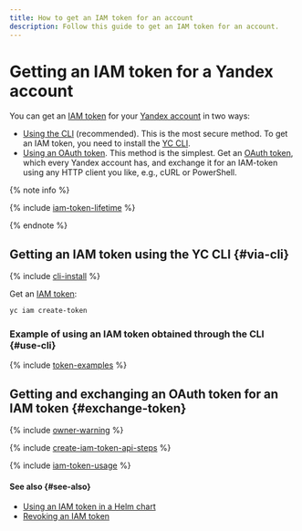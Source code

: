 ```yaml
---
title: How to get an IAM token for an account
description: Follow this guide to get an IAM token for an account.
---
```



# Getting an IAM token for a Yandex account

You can get an [IAM token](../../concepts/authorization/iam-token.md) for your [Yandex account](../../concepts/users/accounts.md#passport) in two ways:

* [Using the CLI](#via-cli) (recommended). This is the most secure method. To get an IAM token, you need to install the [YC CLI](../../../cli/).
* [Using an OAuth token](#exchange-token). This method is the simplest. Get an [OAuth token](../../concepts/authorization/oauth-token.md), which every Yandex account has, and exchange it for an IAM-token using any HTTP client you like, e.g., cURL or PowerShell.

{% note info %}

{% include [iam-token-lifetime](../../../_includes/iam-token-lifetime.md) %}

{% endnote %}


## Getting an IAM token using the YC CLI {#via-cli}

{% include [cli-install](../../../_includes/cli-install.md) %}

Get an [IAM token](../../concepts/authorization/iam-token.md):

```bash
yc iam create-token
```

### Example of using an IAM token obtained through the CLI {#use-cli}

{% include [token-examples](../../../_includes/iam/iam-token-usage-examples.md) %}


## Getting and exchanging an OAuth token for an IAM token {#exchange-token}

{% include [owner-warning](../../../_includes/iam/owner-warning.md) %}

{% include [create-iam-token-api-steps](../../../_includes/iam/create-iam-token-api-steps.md) %}

{% include [iam-token-usage](../../../_includes/iam-token-usage.md) %}


#### See also {#see-also}

* [Using an IAM token in a Helm chart](../../../container-registry/operations/helm-chart/helm-chart-push.md)
* [Revoking an IAM token](./revoke-iam-token.md)
